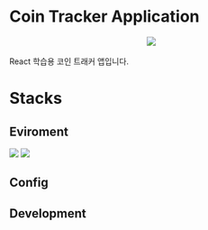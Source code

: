 # Coin Tracker Application

<div align="center">
  <img src="https://github.com/KKamjangE/CRYPTO-TRACKER/assets/105330204/dba9b9b0-f6ee-4637-91ef-e6eff59c25b0" />
</div>
<br />
React 학습용 코인 트래커 앱입니다.

# Stacks
## Eviroment
<img src="https://img.shields.io/badge/Visual Studio Code-007ACC?style=flat&logo=visualstudiocode&logoColor=white"/>
<img src="https://img.shields.io/badge/Visual Studio Code-007ACC?style=flat&logo=visualstudiocode&logoColor=white"/>

## Config

## Development
